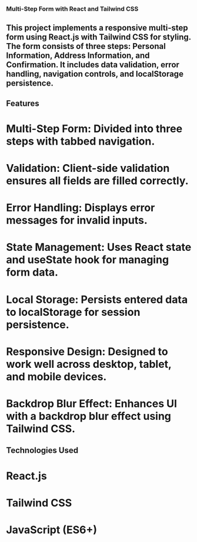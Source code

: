 ### Multi-Step Form with React and Tailwind CSS
## This project implements a responsive multi-step form using React.js with Tailwind CSS for styling. The form consists of three steps: Personal Information, Address Information, and Confirmation. It includes data validation, error handling, navigation controls, and localStorage persistence.

## Features
# Multi-Step Form: Divided into three steps with tabbed navigation.
# Validation: Client-side validation ensures all fields are filled correctly.
# Error Handling: Displays error messages for invalid inputs.
# State Management: Uses React state and useState hook for managing form data.
# Local Storage: Persists entered data to localStorage for session persistence.
# Responsive Design: Designed to work well across desktop, tablet, and mobile devices.
# Backdrop Blur Effect: Enhances UI with a backdrop blur effect using Tailwind CSS.

## Technologies Used
# React.js
# Tailwind CSS
# JavaScript (ES6+)
 
 
